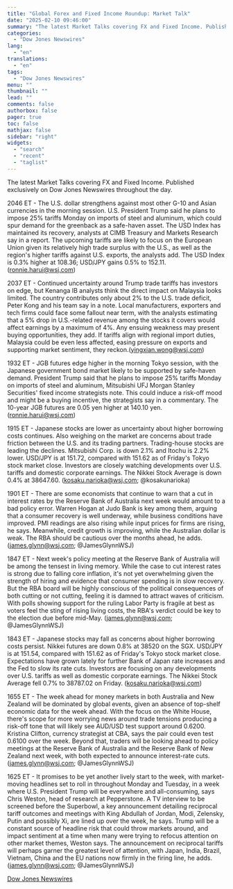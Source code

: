 ```yaml
---
title: "Global Forex and Fixed Income Roundup: Market Talk"
date: "2025-02-10 09:46:00"
summary: "The latest Market Talks covering FX and Fixed Income. Published exclusively on Dow Jones Newswires throughout the day.2046 ET - The U.S. dollar strengthens against most other G-10 and Asian currencies in the morning session. U.S. President Trump said he plans to impose 25% tariffs Monday on imports of steel..."
categories:
  - "Dow Jones Newswires"
lang:
  - "en"
translations:
  - "en"
tags:
  - "Dow Jones Newswires"
menu: ""
thumbnail: ""
lead: ""
comments: false
authorbox: false
pager: true
toc: false
mathjax: false
sidebar: "right"
widgets:
  - "search"
  - "recent"
  - "taglist"
---
```


The latest Market Talks covering FX and Fixed Income. Published exclusively on Dow Jones Newswires throughout the day.

2046 ET - The U.S. dollar strengthens against most other G-10 and Asian currencies in the morning session. U.S. President Trump said he plans to impose 25% tariffs Monday on imports of steel and aluminum, which could spur demand for the greenback as a safe-haven asset. The USD Index has maintained its recovery, analysts at CIMB Treasury and Markets Research say in a report. The upcoming tariffs are likely to focus on the European Union given its relatively high trade surplus with the U.S., as well as the region's higher tariffs against U.S. exports, the analysts add. The USD Index is 0.3% higher at 108.36; USD/JPY gains 0.5% to 152.11. (ronnie.harui@wsj.com)

2037 ET - Continued uncertainty around Trump trade tariffs has investors on edge, but Kenanga IB analysts think the direct impact on Malaysia looks limited. The country contributes only about 2% to the U.S. trade deficit, Peter Kong and his team say in a note. Local manufacturers, exporters and tech firms could face some fallout near term, with the analysts estimating that a 5% drop in U.S.-related revenue among the stocks it covers would affect earnings by a maximum of 4%. Any ensuing weakness may present buying opportunities, they add. If tariffs align with regional import duties, Malaysia could be even less affected, easing pressure on exports and supporting market sentiment, they reckon.(yingxian.wong@wsj.com)

1932 ET - JGB futures edge higher in the morning Tokyo session, with the Japanese government bond market likely to be supported by safe-haven demand. President Trump said that he plans to impose 25% tariffs Monday on imports of steel and aluminum, Mitsubishi UFJ Morgan Stanley Securities' fixed income strategists note. This could induce a risk-off mood and might be a buying incentive, the strategists say in a commentary. The 10-year JGB futures are 0.05 yen higher at 140.10 yen. (ronnie.harui@wsj.com)

1915 ET - Japanese stocks are lower as uncertainty about higher borrowing costs continues. Also weighing on the market are concerns about trade friction between the U.S. and its trading partners. Trading-house stocks are leading the declines. Mitsubishi Corp. is down 2.1% and Itochu is 2.2% lower. USD/JPY is at 151.72, compared with 151.62 as of Friday's Tokyo stock market close. Investors are closely watching developments over U.S. tariffs and domestic corporate earnings. The Nikkei Stock Average is down 0.4% at 38647.60. (kosaku.narioka@wsj.com; @kosakunarioka)

1901 ET - There are some economists that continue to warn that a cut in interest rates by the Reserve Bank of Australia next week would amount to a bad policy error. Warren Hogan at Judo Bank is key among them, arguing that a consumer recovery is well underway, while business conditions have improved. PMI readings are also rising while input prices for firms are rising, he says. Meanwhile, credit growth is improving, while the Australian dollar is weak. The RBA should be cautious over the months ahead, he adds. (james.glynn@wsj.com; @JamesGlynnWSJ)

1847 ET - Next week's policy meeting at the Reserve Bank of Australia will be among the tensest in living memory. While the case to cut interest rates is strong due to falling core inflation, it's not yet overwhelming given the strength of hiring and evidence that consumer spending is in slow recovery. But the RBA board will be highly conscious of the political consequences of both cutting or not cutting, feeling it is damned to attract waves of criticism. With polls showing support for the ruling Labor Party is fragile at best as voters feel the sting of rising living costs, the RBA's verdict could be key to the election due before mid-May. (james.glynn@wsj.com; @JamesGlynnWSJ)

1843 ET - Japanese stocks may fall as concerns about higher borrowing costs persist. Nikkei futures are down 0.8% at 38520 on the SGX. USD/JPY is at 151.54, compared with 151.62 as of Friday's Tokyo stock market close. Expectations have grown lately for further Bank of Japan rate increases and the Fed to slow its rate cuts. Investors are focusing on any developments over U.S. tariffs as well as domestic corporate earnings. The Nikkei Stock Average fell 0.7% to 38787.02 on Friday. (kosaku.narioka@wsj.com)

1655 ET - The week ahead for money markets in both Australia and New Zealand will be dominated by global events, given an absence of top-shelf economic data for the week ahead. With the focus on the White House, there's scope for more worrying news around trade tensions producing a risk-off tone that will likely see AUD/USD test support around 0.6200. Kristina Clifton, currency strategist at CBA, says the pair could even test 0.6100 over the week. Beyond that, traders will be looking ahead to policy meetings at the Reserve Bank of Australia and the Reserve Bank of New Zealand next week, with both expected to announce interest-rate cuts.(james.glynn@wsj.com; @JamesGlynnWSJ)

1625 ET - It promises to be yet another lively start to the week, with market-moving headlines set to roll in throughout Monday and Tuesday, in a week where U.S. President Trump will be everywhere and all-consuming, says Chris Weston, head of research at Pepperstone. A TV interview to be screened before the Superbowl, a key announcement detailing reciprocal tariff outcomes and meetings with King Abdullah of Jordan, Modi, Zelensky, Putin and possibly Xi, are lined up over the week, he says. Trump will be a constant source of headline risk that could throw markets around, and impact sentiment at a time when many were trying to refocus attention on other market themes, Weston says. The announcement on reciprocal tariffs will perhaps garner the greatest level of attention, with Japan, India, Brazil, Vietnam, China and the EU nations now firmly in the firing line, he adds. (james.glynn@wsj.com; @JamesGlynnWSJ)

[Dow Jones Newswires](https://www.tradingview.com/news/DJN_DN20250209001175:0/)
